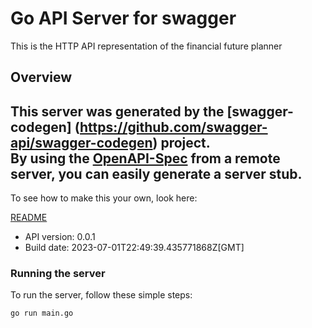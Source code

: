 # Go API Server for swagger

This is the HTTP API representation of the financial future planner

## Overview
This server was generated by the [swagger-codegen]
(https://github.com/swagger-api/swagger-codegen) project.  
By using the [OpenAPI-Spec](https://github.com/OAI/OpenAPI-Specification) from a remote server, you can easily generate a server stub.  
-

To see how to make this your own, look here:

[README](https://github.com/swagger-api/swagger-codegen/blob/master/README.md)

- API version: 0.0.1
- Build date: 2023-07-01T22:49:39.435771868Z[GMT]


### Running the server
To run the server, follow these simple steps:

```
go run main.go
```

